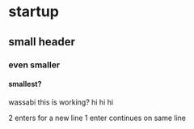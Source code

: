 # startup
## small header
### even smaller
#### smallest?
wassabi
this is working? 
hi hi hi

2 enters for a new line
  1 enter continues on same line

